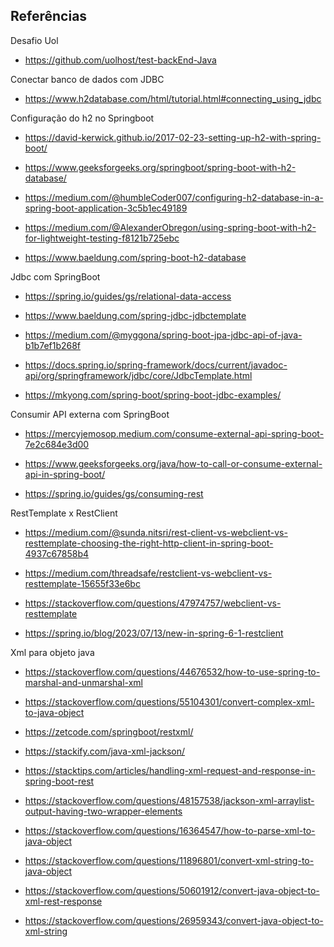 ## Referências

Desafio Uol

- https://github.com/uolhost/test-backEnd-Java

Conectar banco de dados com JDBC
- https://www.h2database.com/html/tutorial.html#connecting_using_jdbc

Configuração do h2 no Springboot

- https://david-kerwick.github.io/2017-02-23-setting-up-h2-with-spring-boot/

- https://www.geeksforgeeks.org/springboot/spring-boot-with-h2-database/

- https://medium.com/@humbleCoder007/configuring-h2-database-in-a-spring-boot-application-3c5b1ec49189

- https://medium.com/@AlexanderObregon/using-spring-boot-with-h2-for-lightweight-testing-f8121b725ebc

- https://www.baeldung.com/spring-boot-h2-database

Jdbc com SpringBoot

- https://spring.io/guides/gs/relational-data-access

- https://www.baeldung.com/spring-jdbc-jdbctemplate

- https://medium.com/@myggona/spring-boot-jpa-jdbc-api-of-java-b1b7ef1b268f

- https://docs.spring.io/spring-framework/docs/current/javadoc-api/org/springframework/jdbc/core/JdbcTemplate.html

- https://mkyong.com/spring-boot/spring-boot-jdbc-examples/

Consumir API externa com SpringBoot

- https://mercyjemosop.medium.com/consume-external-api-spring-boot-7e2c684e3d00

- https://www.geeksforgeeks.org/java/how-to-call-or-consume-external-api-in-spring-boot/

- https://spring.io/guides/gs/consuming-rest

RestTemplate x RestClient

- https://medium.com/@sunda.nitsri/rest-client-vs-webclient-vs-resttemplate-choosing-the-right-http-client-in-spring-boot-4937c67858b4

- https://medium.com/threadsafe/restclient-vs-webclient-vs-resttemplate-15655f33e6bc

- https://stackoverflow.com/questions/47974757/webclient-vs-resttemplate

- https://spring.io/blog/2023/07/13/new-in-spring-6-1-restclient

Xml para objeto java

- https://stackoverflow.com/questions/44676532/how-to-use-spring-to-marshal-and-unmarshal-xml

- https://stackoverflow.com/questions/55104301/convert-complex-xml-to-java-object


- https://zetcode.com/springboot/restxml/

- https://stackify.com/java-xml-jackson/

- https://stacktips.com/articles/handling-xml-request-and-response-in-spring-boot-rest


- https://stackoverflow.com/questions/48157538/jackson-xml-arraylist-output-having-two-wrapper-elements


- https://stackoverflow.com/questions/16364547/how-to-parse-xml-to-java-object

- https://stackoverflow.com/questions/11896801/convert-xml-string-to-java-object

- https://stackoverflow.com/questions/50601912/convert-java-object-to-xml-rest-response

- https://stackoverflow.com/questions/26959343/convert-java-object-to-xml-string
